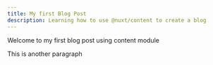 ```yaml
---
title: My first Blog Post
description: Learning how to use @nuxt/content to create a blog
---
```


Welcome to my first blog post using content module

This is another paragraph